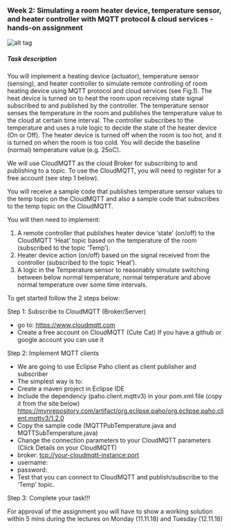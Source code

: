 ### Week 2: Simulating a room heater device, temperature sensor, and heater controller with MQTT protocol & cloud services - hands-on assignment

![alt tag](https://github.com/lmkr/dat159/blob/master/assets/lab2-fig1.png)

##### Task description
You will implement a heating device (actuator), temperature sensor (sensing), and heater controller to simulate remote controlling of room heating device using MQTT protocol and cloud services (see Fig.1). The heat device is turned on to heat the room upon receiving state signal subscribed to and published by the controller. The temperature sensor senses the temperature in the room and publishes the temperature value to the cloud at certain time interval. The controller subscribes to the temperature and uses a rule logic to decide the state of the heater device (On or Off). The heater device is turned off when the room is too hot, and it is turned on when the room is too cold. You will decide the baseline (normal) temperature value (e.g. 25oC).

We will use CloudMQTT as the cloud Broker for subscribing to and publishing to a topic. To use the CloudMQTT, you will need to register for a free account (see step 1 below).

You will receive a sample code that publishes temperature sensor values to the temp topic on the CloudMQTT and also a sample code that subscribes to the temp topic on the CloudMQTT.

You will then need to implement:
1.	A remote controller that publishes heater device ‘state’ (on/off) to the CloudMQTT ‘Heat’ topic based on the temperature of the room (subscribed to the topic ‘Temp’).
2.	Heater device action (on/off) based on the signal received from the controller (subscribed to the topic ‘Heat’).
3.	A logic in the Temperature sensor to reasonably simulate switching between below normal temperature, normal temperature and above normal temperature over some time intervals.

To get started follow the 2 steps below:

Step 1: Subscribe to CloudMQTT (Broker/Server)
-	go to: https://www.cloudmqtt.com
-	Create a free account on CloudMQTT (Cute Cat)
  If you have a github or google account you can use it

Step 2: Implement MQTT clients
-	We are going to use Eclipse Paho client as client publisher and subscriber
  - The simplest way is to:
  - Create a maven project in Eclipse IDE
  - Include the dependency (paho.client.mqttv3) in your pom.xml file (copy it from the site below) https://mvnrepository.com/artifact/org.eclipse.paho/org.eclipse.paho.client.mqttv3/1.2.0
  - Copy the sample code (MQTTPubTemperature.java and MQTTSubTemperature.java)
  - Change the connection parameters to your CloudMQTT parameters (Click Details on your CloudMQTT)
  - broker: <tcp://your-cloudmqtt-instance:port>
  - username: <username-from-cloudmqtt>
  - password: <password-from-cloudmqtt>
  - Test that you can connect to CloudMQTT and publish/subscribe to the ‘Temp’ topic.

Step 3: Complete your task!!!

For approval of the assignment you will have to show a working solution within 5 mins during the lectures on Monday (11.11.18) and Tuesday (12.11.18)

